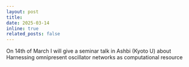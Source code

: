 ```yaml
---
layout: post
title: 
date: 2025-03-14
inline: true
related_posts: false
---
```


On 14th of March I will give a seminar talk in Ashbi (Kyoto U) about Harnessing omnipresent oscillator networks as computational resource